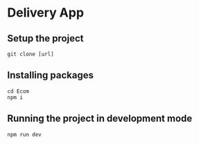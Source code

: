 # Delivery App

## Setup the project

    git clone [url]

## Installing packages

    cd Ecom
    npm i

## Running the project in development mode

    npm run dev
